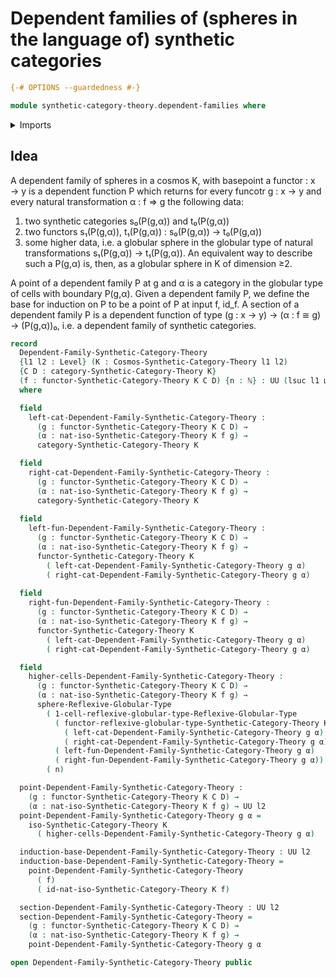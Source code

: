 # Dependent families of (spheres in the language of) synthetic categories

```agda
{-# OPTIONS --guardedness #-}

module synthetic-category-theory.dependent-families where
```

<details><summary>Imports</summary>

```agda
open import foundation.universe-levels

open import elementary-number-theory.natural-numbers

open import globular-types.reflexive-globular-types
open import globular-types.globular-spheres-reflexive-globular-types

open import synthetic-category-theory.synthetic-categories 
```

</details>

## Idea

A dependent family of spheres in a cosmos K, with basepoint a functor : x → y is
a dependent function P which returns for every funcotr g : x → y and every
natural transformation α : f ⇒ g the following data:
  1) two synthetic categories s₀(P(g,α)) and t₀(P(g,α))
  2) two functors s₁(P(g,α)), t₁(P(g,α)) : s₀(P(g,α)) → t₀(P(g,α))
  3) some higher data, i.e. a globular sphere in the globular type of natural
    transformations s₁(P(g,α)) → t₁(P(g,α)).
An equivalent way to describe such a P(g,α) is, then, as a globular sphere in K
of dimension ≥2.

A point of a dependent family P at g and α is a category in the globular type
of cells with boundary P(g,α).  Given a dependent family P, we define the base
for induction on P to be a point of P at input f, id_f. A section of a dependent 
family P is a dependent function of type (g : x → y) → (α : f ≅ g) → (P(g,α))₀,
i.e. a dependent family of synthetic categories. 

```agda
record
  Dependent-Family-Synthetic-Category-Theory
  {l1 l2 : Level} (K : Cosmos-Synthetic-Category-Theory l1 l2)
  {C D : category-Synthetic-Category-Theory K}
  (f : functor-Synthetic-Category-Theory K C D) {n : ℕ} : UU (lsuc l1 ⊔ lsuc l2)
  where

  field
    left-cat-Dependent-Family-Synthetic-Category-Theory :
      (g : functor-Synthetic-Category-Theory K C D) →
      (α : nat-iso-Synthetic-Category-Theory K f g) →
      category-Synthetic-Category-Theory K

  field
    right-cat-Dependent-Family-Synthetic-Category-Theory :
      (g : functor-Synthetic-Category-Theory K C D) →
      (α : nat-iso-Synthetic-Category-Theory K f g) →
      category-Synthetic-Category-Theory K
  
  field
    left-fun-Dependent-Family-Synthetic-Category-Theory :
      (g : functor-Synthetic-Category-Theory K C D) →
      (α : nat-iso-Synthetic-Category-Theory K f g) →
      functor-Synthetic-Category-Theory K
        ( left-cat-Dependent-Family-Synthetic-Category-Theory g α)
        ( right-cat-Dependent-Family-Synthetic-Category-Theory g α)
    
  field
    right-fun-Dependent-Family-Synthetic-Category-Theory :
      (g : functor-Synthetic-Category-Theory K C D) →
      (α : nat-iso-Synthetic-Category-Theory K f g) →
      functor-Synthetic-Category-Theory K
        ( left-cat-Dependent-Family-Synthetic-Category-Theory g α)
        ( right-cat-Dependent-Family-Synthetic-Category-Theory g α)

  field
    higher-cells-Dependent-Family-Synthetic-Category-Theory :
      (g : functor-Synthetic-Category-Theory K C D) →
      (α : nat-iso-Synthetic-Category-Theory K f g) →
      sphere-Reflexive-Globular-Type
        ( 1-cell-reflexive-globular-type-Reflexive-Globular-Type
          ( functor-reflexive-globular-type-Synthetic-Category-Theory K
            ( left-cat-Dependent-Family-Synthetic-Category-Theory g α)
            ( right-cat-Dependent-Family-Synthetic-Category-Theory g α))
          ( left-fun-Dependent-Family-Synthetic-Category-Theory g α)
          ( right-fun-Dependent-Family-Synthetic-Category-Theory g α))
        ( n)

  point-Dependent-Family-Synthetic-Category-Theory :
    (g : functor-Synthetic-Category-Theory K C D) →
    (α : nat-iso-Synthetic-Category-Theory K f g) → UU l2
  point-Dependent-Family-Synthetic-Category-Theory g α =
    iso-Synthetic-Category-Theory K
      ( higher-cells-Dependent-Family-Synthetic-Category-Theory g α)

  induction-base-Dependent-Family-Synthetic-Category-Theory : UU l2
  induction-base-Dependent-Family-Synthetic-Category-Theory =
    point-Dependent-Family-Synthetic-Category-Theory
      ( f)
      ( id-nat-iso-Synthetic-Category-Theory K f)

  section-Dependent-Family-Synthetic-Category-Theory : UU l2
  section-Dependent-Family-Synthetic-Category-Theory = 
    (g : functor-Synthetic-Category-Theory K C D) →
    (α : nat-iso-Synthetic-Category-Theory K f g) →
    point-Dependent-Family-Synthetic-Category-Theory g α

open Dependent-Family-Synthetic-Category-Theory public
```